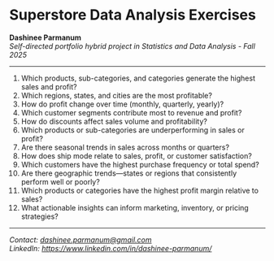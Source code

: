# Superstore Data Analysis Exercises

**Dashinee Parmanum**  
*Self-directed portfolio hybrid project in Statistics and Data Analysis - Fall 2025*

---
1. Which products, sub-categories, and categories generate the highest sales and profit?  
2. Which regions, states, and cities are the most profitable?  
3. How do profit change over time (monthly, quarterly, yearly)?  
4. Which customer segments contribute most to revenue and profit?  
5. How do discounts affect sales volume and profitability?  
6. Which products or sub-categories are underperforming in sales or profit?  
7. Are there seasonal trends in sales across months or quarters?  
8. How does ship mode relate to sales, profit, or customer satisfaction?  
9. Which customers have the highest purchase frequency or total spend?  
10. Are there geographic trends—states or regions that consistently perform well or poorly?  
11. Which products or categories have the highest profit margin relative to sales?  
12. What actionable insights can inform marketing, inventory, or pricing strategies?  
 
---
*Contact: dashinee.parmanum@gmail.com*  
*LinkedIn: https://www.linkedin.com/in/dashinee-parmanum/*
